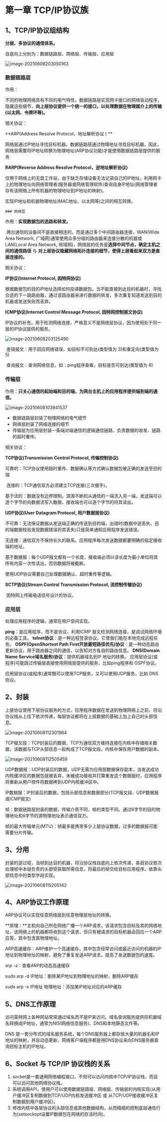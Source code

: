 # 第一章 TCP/IP协议族
## 1、TCP/IP协议组结构

**分层、多协议的通信体系。**

自底向上分别为：数据链路层、网络层、传输层、应用层

![image-20210608203050163](C:\Users\liubiao\AppData\Roaming\Typora\typora-user-images\image-20210608203050163.png)

### 数据链路层

作用：

​	不同的物理网络具有不同的电气特性，数据链路层实现网卡接口的网络驱动程序，隐藏这些细节，**向上层协议提供一个统一的接口，以处理数据在物理媒介上的传输(以太网、令牌环等)。**

相关协议：

**ARP(Address Resolve Protocol，地址解析协议 ) **

​	网络层通过IP地址寻找目标机器，数据链路层通过物理地址寻找目标机器，因此，网络层需要将IP地址转换为物理地址(ARP协议功能)才能使用数据链路层提供的服务

**RARP(Reverse Address Resolve Protocol，逆地址解析协议)**

​	仅用于网络上的无盘工作站，由于缺乏存储设备无法记录自己的IP地址，利用网卡上的物理地址向网络管理者(服务器或网络管理软件)查询自身IP地址(网络管理者存有该网络上所有机器的物理地址到IP地址的映射)。

实现IP地址和机器物理地址(MAC地址、以太网等)之间的相互转换。

	### 网络层

作用：**实现数据包的选路和转发。**

​	两台通信的设备间不是直接相连的，而是通过多个中间路由器连接，WAN(Wide Area Network, 广域网)通常使用众多分级的路由器来连接分散的机器或LAN(Local Area Network, 局域网)，网络层的任务是**选择中间节点，确定主机之间的通信路径** 与 **对上层协议隐藏网络拓扑连接的细节，使得上层看起来双方是直接连接的。**

相关协议：

**IP协议(Internet Protocol, 因特网协议)**

​	根据数据包的目的IP地址选择如何投递数据包。当不能直接到达目的机器时，寻找合适的下一跳路由器，通过该路由器来进行数据的转发，多次重复知道发送到目的机器或发送失败而丢弃。

**ICMP协议(Internet Control Message Protocol, 因特网控制报文协议)**

​	IP协议的补充，用于检测网络连接，严格意义不是网络层协议，因为使用处于同一层的IP协议提供的服务。

![image-20210608203125490](C:\Users\liubiao\AppData\Roaming\Typora\typora-user-images\image-20210608203125490.png)

​	差错报文：用于回应网络错误，如目标不可到达(类型值为 3)和重定向(类型值为 5)

​	查询报文：查询网络信息，如：ping程序查看，目标是否可到达(类型值为 8)

### 传输层

作用：**只关心通信的起始端和目的端，为两台主机上的应用程序提供端到端的通信。**

![image-20210608103941537](C:\Users\liubiao\AppData\Roaming\Typora\typora-user-images\image-20210608103941537.png)

* 数据链路层封装了物理网络的电气细节
* 网络层封装了网络连接的细节
* 传输层为应用层封装一条端对端通信的逻辑通信链路，负责数据的收发、链路的超时重传。

相关协议：

**TCP协议(Transmission Control Protocol, 传输控制协议)**

​	可靠的：TCP协议使用超时重传、数据确认等方式确认数据包被正确的发送至目的端

​	连接的：TCP通信双方必须建立TCP连接(三次握手)。

​	基于流的：数据没有边界限制，源源不断的从通信的一端流入另一端，发送端可以逐个字节的向数据流写入数据，接收端也可以逐个字节的将其读出。

**UDP协议(User Datagram Protocol, 用户数据报协议)**

​	不可靠：无法保证数据从发送端正确的传送到目的端，出错时(数据中途丢失、目的端数据校验发现数据错误将其丢失)只是简单通知应用程序发送错误。

​	无连接：通信双方不保持长久的联系，应用程序每次发送数据都要明确的指定接收端的地址。

​	基于数据报：每个UDP报文都有一个长度，接收端必须以该长度为最小单位将其所有内容一次性读出，否则数据将被截断。

使用UDP协议需要自己处理数据确认、超时重传等逻辑。

**SCTP协议(Stream Control Transmission Protocol, 流控制传输协议)**

​	因特网上传输电话信号设计的协议。

### 应用层

处理应用程序的逻辑，通常在用户空间实现。

**ping**：是应用程序，而不是协议，利用ICMP 报文检测网络连接，是调试网络环境的必备工具。
**telnet协议**：是一种远程登录协议，它使我们能在本地完成远程任务。
**OSPF(OpenShortest Path First开放最短路径优先)协议**：是一种动态路由更新协议，用于路由器之间的通信，以告知对方各自的路由信息。
 **DNS(Domain Name Service域名服务)协议**：提供机器域名到IP 地址的转换。
应用层协议(或程序)可能跳过传输层直接使用网络层提供的服务，比如ping程序和 OSPF协议。

应用层协议(或程序)通常既可以使用TCP服务，又可以使用UDP服务，比如 DNS协议。

## 2、封装

上层协议使用下层协议服务的方式，应用程序数据在发送到物理网络上之前，将沿协议栈从上往下依次传递，每层协议都将在上层数据的基础上加上自己的头部信息。

![image-20210608112301984](C:\Users\liubiao\AppData\Roaming\Typora\typora-user-images\image-20210608112301984.png)

TCP报文段：TCP封装后的数据，TCP为通信双方维持连接在内核中存储相关数据，该数据与TCP头部信息一起构成了TCP报文段，内核中保存用户数据的副本。

![image-20210608112505459](C:\Users\liubiao\AppData\Roaming\Typora\typora-user-images\image-20210608112505459.png)

UDP数据报：UDP封装后的数据，UDP无需为应用层数据保存副本，当发送成功内核缓冲区的数据包就被丢弃，未被成功接收并打算重发这个数据报时，应用程序将重新从用户控件将数据拷到UDP内核缓冲区中。

IP数据报：IP封装后的数据，包括头部信息和数据部分(TCP报文段、UDP数据报或ICMP报文)

帧：数据链路层封装的数据，传输介质不同，帧的类型不同。通过6字节的目的物理地址和6字节的源物理地址表示通信双方。

帧的最大传输单元(MTU)：帧最多能携带多少上层协议数据，过多的数据报可能需要分片传输。

## 3、分用

封装的逆过程，当帧到达目的机器，将沿协议栈自底向上依次传递，各层协议依次处理帧中本层负责的头部受获取所需信息，将最后的帧交给目标应用程序。依靠头部信息中的类型字段实现。

![image-20210608115205142](C:\Users\liubiao\AppData\Roaming\Typora\typora-user-images\image-20210608115205142.png)

## 4、ARP协议工作原理

ARP协议可以实现任意网络层到任意物理层地址的转换。

**原理：**主机向自己所在网络广播一个ARP请求，该请求包含目标及其的网络地址，该网络上的机器都将收到这个请求，但只有被请求的目标机器会回应一个ARP应答，其中包含其物理地址。

ARP高速缓存：ARP维护一个高速缓存，其中包含经常访问或最近访问的机器的IP地址到物理地址的映射，避免了重复发送ARP请求，提高了发送数据包的速度。

arp -a：查看ARP的动态高速缓存

sudo arp -d IP地址：删除某IP地址到物理地址的映射，删除ARP缓存

sudo arp -s IP地址	物理地址：添加某IP地址对应的ARP缓存

## 5、DNS工作原理

访问英特网上各种网站常常通过域名而不是IP来访问。域名查询服务提供将机器域名转换成IP地址，通常为NIS(网络信息服务)、DNS和本地静态文件等。

DNS 是一套分布式的域名服务系统，每个DNS服务器上都存放大量的机器名和IP地址的映射，并且动态更新，网络客户端程序都是用DNS协议来向DNS服务器查询目标主机的IP地址。

## 6、Socket 与 TCP/IP 协议栈的关系

1. socket是一套通用网络编程接口，不但可以访问内核中TCP/IP协议栈，而且可以访问其他网络协议栈。
2. 系统调用API，使用户可以使用数据链路层、网络层、传输层的内核实现(从用户缓冲区复制数据到TCP/UDP内核发送缓冲区 或 从TCP/UDP接收缓冲区复制数据到用户缓冲区)。
3. 修改内核中各层协议的头部信息或其他数据结构，从而精细的控制底层通信行为(setsockopt设置IP数据包在网络的存活时间)。

